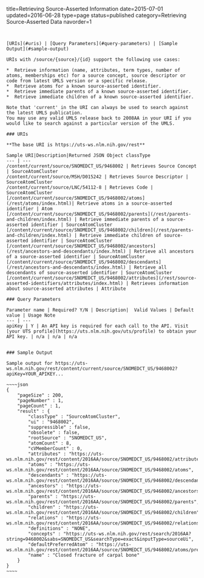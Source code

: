 title=Retrieving Source-Asserted Information
date=2015-07-01
updated=2016-06-28
type=page
status=published
category=Retrieving Source-Asserted Data
navorder=1
~~~~~~


[URIs](#uris) | [Query Parameters](#query-parameters) | [Sample Output](#sample-output)

URIs with /source/{source}/{id} support the following use cases:

*  Retrieve information (name, attributes, term types, number of atoms, memberships etc) for a source concept, source descriptor or code from latest UMLS version or a specific release.
*  Retrieve atoms for a known source-asserted identifier.
*  Retrieve immediate parents of a known source-asserted identifier.
*  Retrieve immediate children of a known source-asserted identifier.

Note that 'current' in the URI can always be used to search against the latest UMLS publication.
You may use any valid UMLS release back to 2008AA in your URI if you would like to search against a particular version of the UMLS.

### URIs

**The base URI is https://uts-ws.nlm.nih.gov/rest**

Sample URI|Description|Returned JSON Object classType
--- | ---
/content/current/source/SNOMEDCT_US/9468002 | Retrieves Source Concept | SourceAtomCluster
/content/current/source/MSH/D015242 | Retrieves Source Descriptor | SourceAtomCluster
/content/current/source/LNC/54112-8 | Retrieves Code | SourceAtomCluster
[/content/current/source/SNOMEDCT_US/9468002/atoms](/rest/atoms/index.html)| Retrieve atoms in a source-asserted identifier | Atom
[/content/current/source/SNOMEDCT_US/9468002/parents](/rest/parents-and-children/index.html) | Retrieve immediate parents of a source-asserted identifier | SourceAtomCluster
[/content/current/source/SNOMEDCT_US/9468002/children](/rest/parents-and-children/index.html) | Retrieve immediate children of source-asserted identifier | SourceAtomCluster
[/content/current/source/SNOMEDCT_US/9468002/ancestors](/rest/ancestors-and-descendants/index.html) | Retrieve all ancestors of a source-asserted identifier | SourceAtomCluster
[/content/current/source/SNOMEDCT_US/9468002/descendants](/rest/ancestors-and-descendants/index.html) | Retrieve all descendants of source-asserted identifier | SourceAtomCluster
[/content/current/source/SNOMEDCT_US/9468002/attributes](/rest/source-asserted-identifiers/attributes/index.html) | Retrieves information about source-asserted attributes | Attribute

### Query Parameters

Parameter name | Required? Y/N | Description|  Valid Values | Default value | Usage Note
--- | ---
apiKey | Y | An API key is required for each call to the API. Visit [your UTS profile](https://uts.nlm.nih.gov/uts/profile) to obtain your API key. | n/a | n/a | n/a


### Sample Output

Sample output for https://uts-ws.nlm.nih.gov/rest/content/current/source/SNOMEDCT_US/9468002?apiKey=YOUR_APIKEY...

~~~~json
{
	"pageSize" : 200,
	"pageNumber" : 1,
	"pageCount" : 1,
	"result" : {
		"classType" : "SourceAtomCluster",
		"ui" : "9468002",
		"suppressible" : false,
		"obsolete" : false,
		"rootSource" : "SNOMEDCT_US",
		"atomCount" : 8,
		"cVMemberCount" : 0,
		"attributes" : "https://uts-ws.nlm.nih.gov/rest/content/2016AA/source/SNOMEDCT_US/9468002/attributes",
		"atoms" : "https://uts-ws.nlm.nih.gov/rest/content/2016AA/source/SNOMEDCT_US/9468002/atoms",
		"descendants" : "https://uts-ws.nlm.nih.gov/rest/content/2016AA/source/SNOMEDCT_US/9468002/descendants",
		"ancestors" : "https://uts-ws.nlm.nih.gov/rest/content/2016AA/source/SNOMEDCT_US/9468002/ancestors",
		"parents" : "https://uts-ws.nlm.nih.gov/rest/content/2016AA/source/SNOMEDCT_US/9468002/parents",
		"children" : "https://uts-ws.nlm.nih.gov/rest/content/2016AA/source/SNOMEDCT_US/9468002/children",
		"relations" : "https://uts-ws.nlm.nih.gov/rest/content/2016AA/source/SNOMEDCT_US/9468002/relations",
		"definitions" : "NONE",
		"concepts" : "https://uts-ws.nlm.nih.gov/rest/search/2016AA?string=9468002&sabs=SNOMEDCT_US&searchType=exact&inputType=sourceUi",
		"defaultPreferredAtom" : "https://uts-ws.nlm.nih.gov/rest/content/2016AA/source/SNOMEDCT_US/9468002/atoms/preferred",
		"name" : "Closed fracture of carpal bone"
	}
}
~~~~
